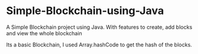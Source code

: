 # Simple-Blockchain-using-Java
A Simple Blockchain project using Java. With features to create, add blocks and view the whole blockchain

Its a basic Blockchain, I used Array.hashCode to get the hash of the blocks.
